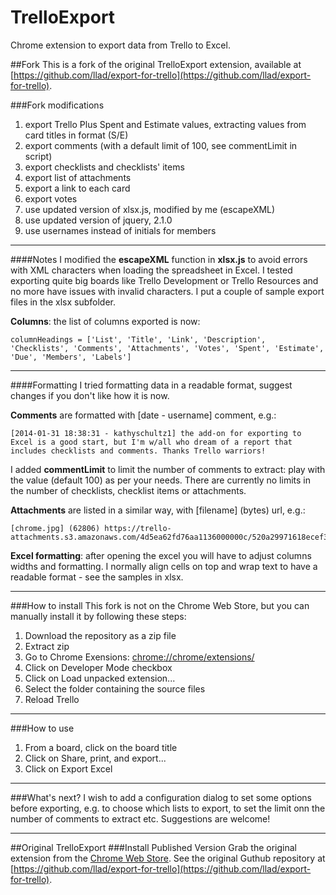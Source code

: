 TrelloExport
============

Chrome extension to export data from Trello to Excel.

##Fork
This is a fork of the original TrelloExport extension, available at [https://github.com/llad/export-for-trello](https://github.com/llad/export-for-trello).


###Fork modifications
1. export Trello Plus Spent and Estimate values, extracting values from card titles in format (S/E)
2. export comments (with a default limit of 100, see commentLimit in script)
3. export checklists and checklists' items
4. export list of attachments
5. export a link to each card
6. export votes
7. use updated version of xlsx.js, modified by me (escapeXML)
8. use updated version of jquery, 2.1.0
9. use usernames instead of initials for members

---

####Notes
I modified the **escapeXML** function in **xlsx.js** to avoid errors with XML characters when loading the spreadsheet in Excel. I tested exporting quite big boards like Trello Development or Trello Resources and no more have issues with invalid characters.
I put a couple of sample export files in the xlsx subfolder.

**Columns**: the list of columns exported is now:

	columnHeadings = ['List', 'Title', 'Link', 'Description', 'Checklists', 'Comments', 'Attachments', 'Votes', 'Spent', 'Estimate', 'Due', 'Members', 'Labels']

---

####Formatting
I tried formatting data in a readable format, suggest changes if you don't like how it is now.

**Comments** are formatted with [date - username] comment, e.g.:

	[2014-01-31 18:38:31 - kathyschultz1] the add-on for exporting to Excel is a good start, but I'm w/all who dream of a report that includes checklists and comments. Thanks Trello warriors!

I added **commentLimit** to limit the number of comments to extract: play with the value (default 100) as per your needs.
There are currently no limits in the number of checklists, checklist items or attachments.

**Attachments** are listed in a similar way, with [filename] (bytes) url, e.g.:

	[chrome.jpg] (62806) https://trello-attachments.s3.amazonaws.com/4d5ea62fd76aa1136000000c/520a29971618ecef3c002181/dc1d95c904a04a6a986b775e55f58bd9/chrome.jpg

**Excel formatting**: after opening the excel you will have to adjust columns widths and formatting. I normally align cells on top and wrap text to have a readable format - see the samples in xlsx.

---

###How to install
This fork is not on the Chrome Web Store, but you can manually install it by following these steps:

1. Download the repository as a zip file
2. Extract zip
3. Go to Chrome Exensions: [chrome://chrome/extensions/](chrome://chrome/extensions/)
4. Click on Developer Mode checkbox
5. Click on Load unpacked extension...
6. Select the folder containing the source files
7. Reload Trello

---

###How to use
1. From a board, click on the board title
2. Click on Share, print, and export...
3. Click on Export Excel

---

###What's next?
I wish to add a configuration dialog to set some options before exporting, e.g. to choose which lists to export, to set the limit onn the number of comments to extract etc.
Suggestions are welcome!


---

##Original TrelloExport
###Install Published Version
Grab the original extension from the [Chrome Web Store](https://chrome.google.com/webstore/detail/trelloexport/nhdelomnagopgaealggpgojkhcafhnin?hl=en).
See the original Guthub repository at [https://github.com/llad/export-for-trello](https://github.com/llad/export-for-trello).
